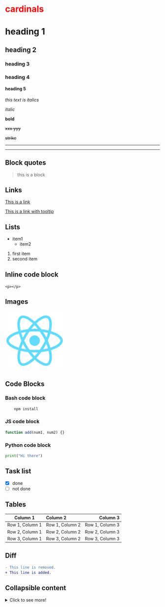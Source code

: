 # <span style="color:red">cardinals</span>

# heading 1

## heading 2

### heading 3

### heading 4

#### heading 5

<!-- Italics -->

_this text is italics_

_italic_

<!-- Bold -->

**bold**

<!-- Strike Through (~~content~~)    -->

~~xxx yyy~~

~~strike~~

<!-- Horizontal Line -->

---

---

## Block quotes

<!-- Block quote -->

> this is a block

## Links

<!--  links -->

[This is a link](inserlink.com)

[This is a link with tooltip](inserlink.com "tooltip")

## Lists

<!-- Unordered List -->

- item1
  - item2

<!--Ordered List-->

1. first item
2. second item

## Inline code block

<!-- inline code block-->

`<p></p>`

## Images

<!--Images-->

<!-- ![My Tech-Stack](react.svg) -->

![React Logo](logo192.png)

<!-- github md-->

## Code Blocks

### Bash code block

<!-- Bash script block -->

```bash
    npm install

```

### JS code block

<!-- JS Block (you have to write ```javascript as starting line) -->

```javascript
function add(num1, num2) {}
```

### Python code block

<!-- Python block (you have to write ```python as starting line) -->

```python
print("Hi there")
```

## Task list

<!-- task list -->

- [x] done
- [ ] not done

## Tables

<!-- tables -->
<!-- Note that :---: means center aligned -->
<!-- Note that ---: means right aligned -->
<!-- Note that :--- means left aligned -->

|    Column 1     | Column 2        |        Column 3 |
| :-------------: | :-------------- | --------------: |
| Row 1, Column 1 | Row 1, Column 2 | Row 1, Column 3 |
| Row 2, Column 1 | Row 2, Column 2 | Row 2, Column 3 |
| Row 3, Column 1 | Row 3, Column 2 | Row 3, Column 3 |

## Diff

<!-- Diff -->

```diff
- This line is removed.
+ This line is added.
```

## Collapsible content

   <details>
          <summary>Click to see more!</summary>
          
            ## More awesoms tips!

            - item 1
            - item 2
        </details>
